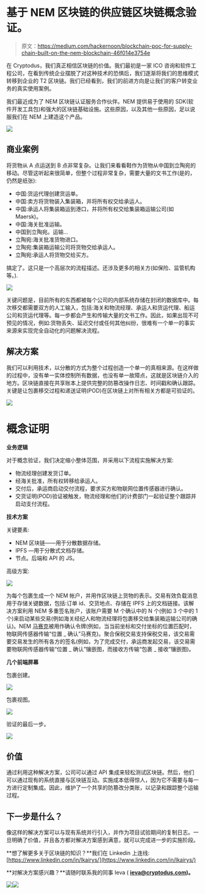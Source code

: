 # 基于 NEM 区块链的供应链区块链概念验证。

> 原文：<https://medium.com/hackernoon/blockchain-poc-for-supply-chain-built-on-the-nem-blockchain-46f014e3754e>

在 Cryptodus，我们真正相信区块链的价值。我们最初是一家 ICO 咨询和软件工程公司，在看到传统企业摆脱了对这种技术的恐惧后，我们逐渐将我们的思维模式转移到企业的 T2 区块链。我们已经看到，我们的前进方向是让我们的客户转变业务的真实使用案例。

我们最近成为了 NEM 区块链认证服务合作伙伴。NEM 提供易于使用的 SDK(软件开发工具包)和强大的区块链基础设施。这些原因，以及其他一些原因，足以说服我们在 NEM 上建造这个产品。

![](img/e0b958304257e911a743b1b6f3787b1f.png)

## 商业案例

将货物从 A 点运送到 B 点非常复杂。让我们来看看鞋作为货物从中国到立陶宛的移动。尽管这听起来很简单，但整个过程非常复杂，需要大量的文书工作(是的，仍然是纸张):

*   中国:货运代理创建货运单。
*   中国:卖方将货物装入集装箱，并将所有权交给承运人。
*   中国:承运人将集装箱运到港口，并将所有权交给集装箱运输公司(如 Maersk)。
*   中国:海关批准运输。
*   中国到立陶宛。运输…
*   立陶宛:海关批准货物进口。
*   立陶宛:集装箱运输公司将货物交给承运人。
*   立陶宛:承运人将货物交给买方。

搞定了。这只是一个高层次的流程描述。还涉及更多的相关方(如保险、监管机构等。).

![](img/13310596f4722f15f751f3d2a4880484.png)

关键问题是，目前所有的东西都被每个公司的内部系统存储在封闭的数据库中。每次移交都需要双方的人工输入，包括:海关和物流经理、承运人和货运代理、船运公司和货运代理等。每一步都会产生和传输大量的文书工作。因此，如果出现不可预见的情况，例如:货物丢失、延迟交付或任何其他纠纷，很难有一个单一的事实来源来实现完全自动化的问题解决流程。

## 解决方案

我们可以利用技术，以分散的方式为整个过程创造一个单一的真相来源。在这样做的过程中，没有单一实体控制所有数据，也没有单一故障点，这就是区块链介入的地方。区块链直接在共享账本上提供完整的防篡改操作日志、时间戳和确认跟踪。关键是让包裹移交过程和递送证明(POD)在区块链上对所有相关方都是可验证的。

![](img/968e5dc8ddecabd587a4b9c24d2396e4.png)

# 概念证明

**业务逻辑**

对于概念验证，我们决定缩小整体范围，并采用以下流程实施解决方案:

*   物流经理创建发货订单。
*   经海关批准，所有权转移给承运人。
*   交付后，承运商启动交付流程，要求买方和物联网位置传感器进行确认。
*   交货证明(POD)验证被触发，物流经理和他们的计费部门一起验证整个跟踪并启动支付流程。

**技术方案**

关键要素:

*   NEM 区块链——用于分散数据存储。
*   IPFS —用于分散式文档存储。
*   节点。后端和 API 的 JS。

高级方案:

![](img/107f6e48b4ce4135f926bbf20a910663.png)

为每个包裹生成一个 NEM 帐户，并用作区块链上货物的表示。交易有效负载消息用于存储关键数据，包括:订单 id、交货地点、存储在 IPFS 上的文档链接。该解决方案利用 NEM 多重签名账户，该账户需要 M 个确认中的 N 个(例如 3 个中的 1 个)来启动某些交易(例如海关经纪人和物流经理将包裹移交给集装箱运输公司的确认)。NEM [马赛克](https://blog.nem.io/how-to-create-a-mosaic-with-the-nem-blockchain/)被用作确认令牌(例如，当当前坐标和交付坐标的位置匹配时，物联网传感器传输“位置 _ 确认”马赛克)。聚合保税交易支持保税交易，该交易需要交易发生的所有各方的签名(例如，为了完成交付，承运商发起交易，该交易需要物联网传感器传输“位置 _ 确认”镶嵌图，而接收方传输“包裹 _ 接收”镶嵌图)。

**几个前端屏幕**

包裹创建。

![](img/2a6c97eab832521b4fbfce9f8d804e2d.png)

包裹视图。

![](img/7a8cfcdd30f6187eb264e31b990e3de6.png)

验证的最后一步。

![](img/b99ff675a211fcf09ecc47a25de921ba.png)

## 价值

通过利用这种解决方案，公司可以通过 API 集成来轻松测试区块链。然后，他们可以通过现有的系统直接与区块链互动。实施成本低得惊人，因为它不需要与每一方进行定制集成。因此，维护了一个共享的防篡改分类账，以记录和跟踪整个运输过程。

## 下一步是什么？

像这样的解决方案可以与现有系统并行引入，并作为项目试验期间的复制日志。一旦明确了价值，并且各方都对解决方案感到满意，就可以完成进一步的实施阶段。

**想了解更多关于区块链的知识？**我们在 Linkedin 上连线:[https://www.linkedin.com/in/lkairys/](https://www.linkedin.com/in/lkairys/)

**对解决方案感兴趣？**请随时联系我的同事 Ieva ( **ieva@cryptodus.com)。**

![](img/bf9d633115a42a7d7e604bd48be56ce2.png)![](img/c0eb7fb69ac079c8bf96f920fa00a2b4.png)